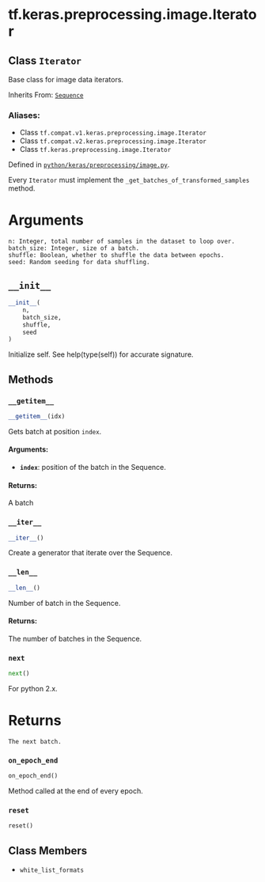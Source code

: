 <div itemscope itemtype="http://developers.google.com/ReferenceObject">
<meta itemprop="name" content="tf.keras.preprocessing.image.Iterator" />
<meta itemprop="path" content="Stable" />
<meta itemprop="property" content="__getitem__"/>
<meta itemprop="property" content="__init__"/>
<meta itemprop="property" content="__iter__"/>
<meta itemprop="property" content="__len__"/>
<meta itemprop="property" content="next"/>
<meta itemprop="property" content="on_epoch_end"/>
<meta itemprop="property" content="reset"/>
<meta itemprop="property" content="white_list_formats"/>
</div>

# tf.keras.preprocessing.image.Iterator

## Class `Iterator`

Base class for image data iterators.

Inherits From: [`Sequence`](../../../../tf/keras/utils/Sequence.md)

### Aliases:

* Class `tf.compat.v1.keras.preprocessing.image.Iterator`
* Class `tf.compat.v2.keras.preprocessing.image.Iterator`
* Class `tf.keras.preprocessing.image.Iterator`



Defined in [`python/keras/preprocessing/image.py`](/code/stable/tensorflow/python/keras/preprocessing/image.py).

<!-- Placeholder for "Used in" -->

Every `Iterator` must implement the `_get_batches_of_transformed_samples`
method.

# Arguments
    n: Integer, total number of samples in the dataset to loop over.
    batch_size: Integer, size of a batch.
    shuffle: Boolean, whether to shuffle the data between epochs.
    seed: Random seeding for data shuffling.

<h2 id="__init__"><code>__init__</code></h2>

``` python
__init__(
    n,
    batch_size,
    shuffle,
    seed
)
```

Initialize self.  See help(type(self)) for accurate signature.




## Methods

<h3 id="__getitem__"><code>__getitem__</code></h3>

``` python
__getitem__(idx)
```

Gets batch at position `index`.


#### Arguments:


* <b>`index`</b>: position of the batch in the Sequence.


#### Returns:

A batch


<h3 id="__iter__"><code>__iter__</code></h3>

``` python
__iter__()
```

Create a generator that iterate over the Sequence.


<h3 id="__len__"><code>__len__</code></h3>

``` python
__len__()
```

Number of batch in the Sequence.


#### Returns:

The number of batches in the Sequence.


<h3 id="next"><code>next</code></h3>

``` python
next()
```

For python 2.x.

# Returns
    The next batch.

<h3 id="on_epoch_end"><code>on_epoch_end</code></h3>

``` python
on_epoch_end()
```

Method called at the end of every epoch.
    

<h3 id="reset"><code>reset</code></h3>

``` python
reset()
```






## Class Members

* `white_list_formats` <a id="white_list_formats"></a>
